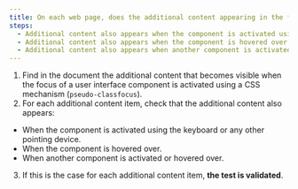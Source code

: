 ```yaml
---
title: On each web page, does the additional content appearing in the focus of a [user interface component](#user-interface-component) via CSS styles respect one of these conditions if necessary?
steps:
  - Additional content also appears when the component is activated using the keyboard and any pointing device.
  - Additional content also appears when the component is hovered over.
  - Additional content also appears when another component is activated or hovered over.
---
```


1. Find in the document the additional content that becomes visible when the focus of a user interface component is activated using a CSS mechanism (`pseudo-classfocus`).
2. For each additional content item, check that the additional content also appears:

- When the component is activated using the keyboard or any other pointing device.
- When the component is hovered over.
- When another component is activated or hovered over.

3. If this is the case for each additional content item, **the test is validated**.
